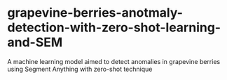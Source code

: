 # grapevine-berries-anotmaly-detection-with-zero-shot-learning-and-SEM
A machine learning model aimed to detect anomalies in grapevine berries using Segment Anything with zero-shot technique
